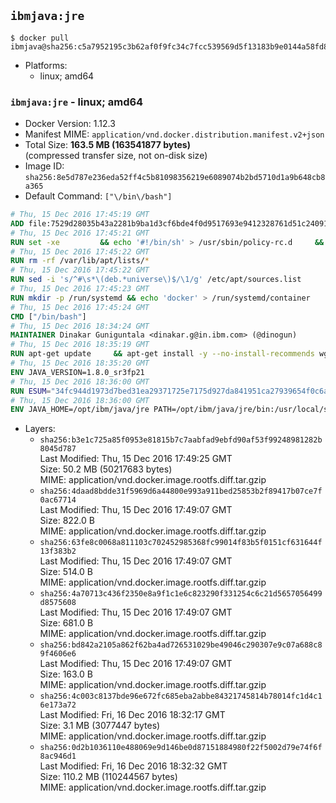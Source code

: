 ## `ibmjava:jre`

```console
$ docker pull ibmjava@sha256:c5a7952195c3b62af0f9fc34c7fcc539569d5f13183b9e0144a58fd8a0e25479
```

-	Platforms:
	-	linux; amd64

### `ibmjava:jre` - linux; amd64

-	Docker Version: 1.12.3
-	Manifest MIME: `application/vnd.docker.distribution.manifest.v2+json`
-	Total Size: **163.5 MB (163541877 bytes)**  
	(compressed transfer size, not on-disk size)
-	Image ID: `sha256:8e5d787e236eda52ff4c5b81098356219e6089074b2bd5710d1a9b648cb8a365`
-	Default Command: `["\/bin\/bash"]`

```dockerfile
# Thu, 15 Dec 2016 17:45:19 GMT
ADD file:7529d28035b43a2281b9ba1d3cf6bde4f0d9517693e9412328761d51c24091b4 in / 
# Thu, 15 Dec 2016 17:45:21 GMT
RUN set -xe 		&& echo '#!/bin/sh' > /usr/sbin/policy-rc.d 	&& echo 'exit 101' >> /usr/sbin/policy-rc.d 	&& chmod +x /usr/sbin/policy-rc.d 		&& dpkg-divert --local --rename --add /sbin/initctl 	&& cp -a /usr/sbin/policy-rc.d /sbin/initctl 	&& sed -i 's/^exit.*/exit 0/' /sbin/initctl 		&& echo 'force-unsafe-io' > /etc/dpkg/dpkg.cfg.d/docker-apt-speedup 		&& echo 'DPkg::Post-Invoke { "rm -f /var/cache/apt/archives/*.deb /var/cache/apt/archives/partial/*.deb /var/cache/apt/*.bin || true"; };' > /etc/apt/apt.conf.d/docker-clean 	&& echo 'APT::Update::Post-Invoke { "rm -f /var/cache/apt/archives/*.deb /var/cache/apt/archives/partial/*.deb /var/cache/apt/*.bin || true"; };' >> /etc/apt/apt.conf.d/docker-clean 	&& echo 'Dir::Cache::pkgcache ""; Dir::Cache::srcpkgcache "";' >> /etc/apt/apt.conf.d/docker-clean 		&& echo 'Acquire::Languages "none";' > /etc/apt/apt.conf.d/docker-no-languages 		&& echo 'Acquire::GzipIndexes "true"; Acquire::CompressionTypes::Order:: "gz";' > /etc/apt/apt.conf.d/docker-gzip-indexes 		&& echo 'Apt::AutoRemove::SuggestsImportant "false";' > /etc/apt/apt.conf.d/docker-autoremove-suggests
# Thu, 15 Dec 2016 17:45:22 GMT
RUN rm -rf /var/lib/apt/lists/*
# Thu, 15 Dec 2016 17:45:22 GMT
RUN sed -i 's/^#\s*\(deb.*universe\)$/\1/g' /etc/apt/sources.list
# Thu, 15 Dec 2016 17:45:23 GMT
RUN mkdir -p /run/systemd && echo 'docker' > /run/systemd/container
# Thu, 15 Dec 2016 17:45:24 GMT
CMD ["/bin/bash"]
# Thu, 15 Dec 2016 18:34:24 GMT
MAINTAINER Dinakar Guniguntala <dinakar.g@in.ibm.com> (@dinogun)
# Thu, 15 Dec 2016 18:35:19 GMT
RUN apt-get update     && apt-get install -y --no-install-recommends wget ca-certificates     && rm -rf /var/lib/apt/lists/*
# Thu, 15 Dec 2016 18:35:20 GMT
ENV JAVA_VERSION=1.8.0_sr3fp21
# Thu, 15 Dec 2016 18:36:00 GMT
RUN ESUM="34fc944d1973d7bed31ea29371725e7175d927da841951ca27939654f0c6accf"     && BASE_URL="https://public.dhe.ibm.com/ibmdl/export/pub/systems/cloud/runtimes/java/meta/"     && YML_FILE="jre/linux/x86_64/index.yml"     && wget -q -U UA_IBM_JAVA_Docker -O /tmp/index.yml $BASE_URL/$YML_FILE     && JAVA_URL=$(cat /tmp/index.yml | sed -n '/'$JAVA_VERSION'/{n;p}' | sed -n 's/\s*uri:\s//p' | tr -d '\r')     && wget -q -U UA_IBM_JAVA_Docker -O /tmp/ibm-java.bin $JAVA_URL     && echo "$ESUM  /tmp/ibm-java.bin" | sha256sum -c -     && echo "INSTALLER_UI=silent" > /tmp/response.properties     && echo "USER_INSTALL_DIR=/opt/ibm/java" >> /tmp/response.properties     && echo "LICENSE_ACCEPTED=TRUE" >> /tmp/response.properties     && mkdir -p /opt/ibm     && chmod +x /tmp/ibm-java.bin     && /tmp/ibm-java.bin -i silent -f /tmp/response.properties     && rm -f /tmp/response.properties     && rm -f /tmp/index.yml     && rm -f /tmp/ibm-java.bin
# Thu, 15 Dec 2016 18:36:00 GMT
ENV JAVA_HOME=/opt/ibm/java/jre PATH=/opt/ibm/java/jre/bin:/usr/local/sbin:/usr/local/bin:/usr/sbin:/usr/bin:/sbin:/bin
```

-	Layers:
	-	`sha256:b3e1c725a85f0953e81815b7c7aabfad9ebfd90af53f99248981282b8045d787`  
		Last Modified: Thu, 15 Dec 2016 17:49:25 GMT  
		Size: 50.2 MB (50217683 bytes)  
		MIME: application/vnd.docker.image.rootfs.diff.tar.gzip
	-	`sha256:4daad8bdde31f5969d6a44800e993a911bed25853b2f89417b07ce7f0ac67714`  
		Last Modified: Thu, 15 Dec 2016 17:49:07 GMT  
		Size: 822.0 B  
		MIME: application/vnd.docker.image.rootfs.diff.tar.gzip
	-	`sha256:63fe8c0068a811103c702452985368fc99014f83b5f0151cf631644f13f383b2`  
		Last Modified: Thu, 15 Dec 2016 17:49:07 GMT  
		Size: 514.0 B  
		MIME: application/vnd.docker.image.rootfs.diff.tar.gzip
	-	`sha256:4a70713c436f2350e8a9f1c1e6c823290f331254c6c21d5657056499d8575608`  
		Last Modified: Thu, 15 Dec 2016 17:49:07 GMT  
		Size: 681.0 B  
		MIME: application/vnd.docker.image.rootfs.diff.tar.gzip
	-	`sha256:bd842a2105a862f62ba4ad726531029be49046c290307e9c07a688c89f4606e6`  
		Last Modified: Thu, 15 Dec 2016 17:49:07 GMT  
		Size: 163.0 B  
		MIME: application/vnd.docker.image.rootfs.diff.tar.gzip
	-	`sha256:4c003c8137bde96e672fc685eba2abbe84321745814b78014fc1d4c16e173a72`  
		Last Modified: Fri, 16 Dec 2016 18:32:17 GMT  
		Size: 3.1 MB (3077447 bytes)  
		MIME: application/vnd.docker.image.rootfs.diff.tar.gzip
	-	`sha256:0d2b1036110e488069e9d146be0d87151884980f22f5002d79e74f6f8ac946d1`  
		Last Modified: Fri, 16 Dec 2016 18:32:32 GMT  
		Size: 110.2 MB (110244567 bytes)  
		MIME: application/vnd.docker.image.rootfs.diff.tar.gzip
